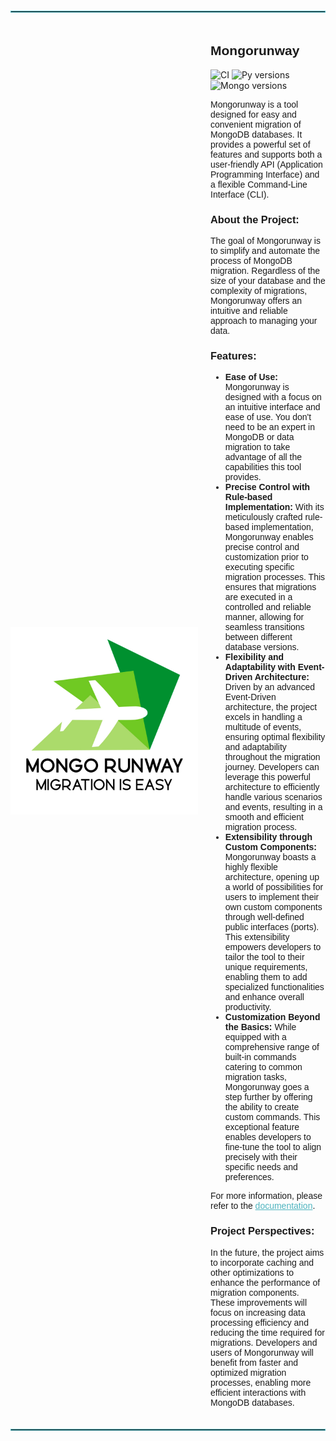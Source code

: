 <body>
  <hr style="border: 1px solid #4FB4BF; margin-top: 20px; margin-bottom: 20px;">

  <div style="display: flex; align-items: center;">
    <img src="assets/logo.jpg" align="left" width="300px" height="300px"/>
    <div style="margin-left: 20px;">
      <h2 style="font-family: 'Arial', sans-serif;">Mongorunway</h2>
        <div class="centered-icons">
            <img src="https://img.shields.io/github/actions/workflow/status/Animatea/mongorunway/main.yml?style=flat" alt="CI">
            <img src="https://img.shields.io/pypi/pyversions/mongorunway" alt="Py versions">
            <img src="https://img.shields.io/badge/mongodb-4.2 | 4.4 | 5.0 | 6.0-brightgreen" alt="Mongo versions">
        </div>

  <p style="font-family: 'Arial', sans-serif; font-size: 14px;">
    Mongorunway is a tool designed for easy and convenient migration of MongoDB databases.
    It provides a powerful set of features and supports both a user-friendly API (Application
    Programming Interface) and a flexible Command-Line Interface (CLI).
  </p>

  <h3 style="font-family: 'Arial', sans-serif;">About the Project:</h3>

  <p style="font-family: 'Arial', sans-serif; font-size: 14px;">
    The goal of Mongorunway is to simplify and automate the process of MongoDB migration.
    Regardless of the size of your database and the complexity of migrations, Mongorunway offers an
    intuitive and reliable approach to managing your data.
  </p>

  <h3 style="font-family: 'Arial', sans-serif;">Features:</h3>

  <ul style="font-family: 'Arial', sans-serif; font-size: 14px;">
    <li><strong>Ease of Use:</strong> Mongorunway is designed with a focus on an intuitive interface and ease of use.
      You don't need to be an expert in MongoDB or data migration to take advantage of all the
      capabilities this tool provides.</li>
    <li> <strong>Precise Control with Rule-based Implementation:</strong> With its meticulously crafted rule-based 
    implementation, Mongorunway enables precise control and customization prior to 
    executing specific migration processes. This ensures that migrations are executed in a 
    controlled and reliable manner, allowing for seamless transitions between different database 
    versions.</li>
    <li><strong>Flexibility and Adaptability with Event-Driven Architecture:</strong> Driven by an advanced 
    Event-Driven architecture, the project excels in handling a multitude of events, ensuring 
    optimal flexibility and adaptability throughout the migration journey. Developers can leverage 
    this powerful architecture to efficiently handle various scenarios and events, resulting in a 
    smooth and efficient migration process.</li>
    <li><strong>Extensibility through Custom Components:</strong> Mongorunway boasts a highly 
    flexible architecture, opening up a world of possibilities for users to implement their own 
    custom components through well-defined public interfaces (ports). This extensibility empowers 
    developers to tailor the tool to their unique requirements, enabling them to add specialized 
    functionalities and enhance overall productivity.</li>
    <li><strong>Customization Beyond the Basics:</strong> While equipped with a comprehensive range of built-in 
    commands catering to common migration tasks, Mongorunway goes a step further by 
    offering the ability to create custom commands. This exceptional feature enables developers to 
    fine-tune the tool to align precisely with their specific needs and preferences.</li>
  </ul>

  <p style="font-family: 'Arial', sans-serif; font-size: 14px;">
    For more information, please refer to the 
    <a href="https://animatea.github.io/mongorunway/" style="color: #4FB4BF;">documentation</a>.
  </p>

  <h3 style="font-family: 'Arial', sans-serif;">Project Perspectives:</h3>

  <p style="font-family: 'Arial', sans-serif; font-size: 14px;">
    In the future, the project aims to incorporate caching and other optimizations to enhance the 
    performance of migration components. These improvements will focus on increasing data processing 
    efficiency and reducing the time required for migrations. Developers and users of Mongorunway 
    will benefit from faster and optimized migration processes, enabling more efficient interactions 
    with MongoDB databases.
  </p>
  </div>
</div>
  <hr style="border: 1px solid #4FB4BF; margin-top: 20px; margin-bottom: 20px;">
</body>

